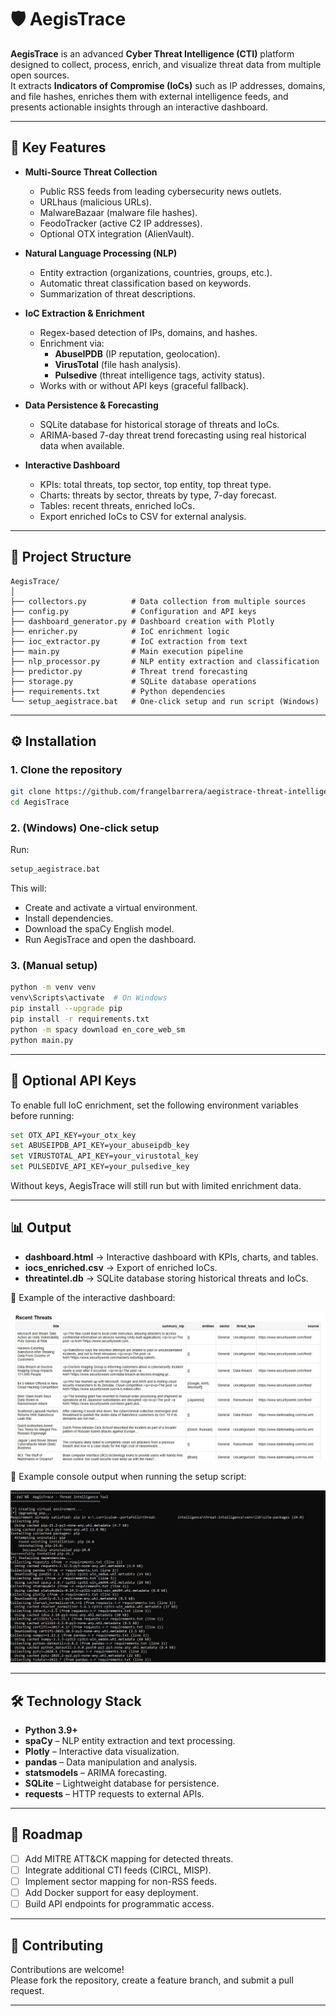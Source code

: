 # 🛡️ AegisTrace

**AegisTrace** is an advanced **Cyber Threat Intelligence (CTI)** platform designed to collect, process, enrich, and visualize threat data from multiple open sources.  
It extracts **Indicators of Compromise (IoCs)** such as IP addresses, domains, and file hashes, enriches them with external intelligence feeds, and presents actionable insights through an interactive dashboard.

---

## 🚀 Key Features

- **Multi-Source Threat Collection**
  - Public RSS feeds from leading cybersecurity news outlets.
  - URLhaus (malicious URLs).
  - MalwareBazaar (malware file hashes).
  - FeodoTracker (active C2 IP addresses).
  - Optional OTX integration (AlienVault).

- **Natural Language Processing (NLP)**
  - Entity extraction (organizations, countries, groups, etc.).
  - Automatic threat classification based on keywords.
  - Summarization of threat descriptions.

- **IoC Extraction & Enrichment**
  - Regex-based detection of IPs, domains, and hashes.
  - Enrichment via:
    - **AbuseIPDB** (IP reputation, geolocation).
    - **VirusTotal** (file hash analysis).
    - **Pulsedive** (threat intelligence tags, activity status).
  - Works with or without API keys (graceful fallback).

- **Data Persistence & Forecasting**
  - SQLite database for historical storage of threats and IoCs.
  - ARIMA-based 7-day threat trend forecasting using real historical data when available.

- **Interactive Dashboard**
  - KPIs: total threats, top sector, top entity, top threat type.
  - Charts: threats by sector, threats by type, 7-day forecast.
  - Tables: recent threats, enriched IoCs.
  - Export enriched IoCs to CSV for external analysis.

---

## 📂 Project Structure

```
AegisTrace/
│
├── collectors.py          # Data collection from multiple sources
├── config.py              # Configuration and API keys
├── dashboard_generator.py # Dashboard creation with Plotly
├── enricher.py            # IoC enrichment logic
├── ioc_extractor.py       # IoC extraction from text
├── main.py                # Main execution pipeline
├── nlp_processor.py       # NLP entity extraction and classification
├── predictor.py           # Threat trend forecasting
├── storage.py             # SQLite database operations
├── requirements.txt       # Python dependencies
└── setup_aegistrace.bat   # One-click setup and run script (Windows)
```

---

## ⚙️ Installation

### 1. Clone the repository
```bash
git clone https://github.com/frangelbarrera/aegistrace-threat-intelligence.git
cd AegisTrace
```

### 2. (Windows) One-click setup
Run:
```bash
setup_aegistrace.bat
```
This will:
- Create and activate a virtual environment.
- Install dependencies.
- Download the spaCy English model.
- Run AegisTrace and open the dashboard.

### 3. (Manual setup)
```bash
python -m venv venv
venv\Scripts\activate  # On Windows
pip install --upgrade pip
pip install -r requirements.txt
python -m spacy download en_core_web_sm
python main.py
```

---

## 🔑 Optional API Keys

To enable full IoC enrichment, set the following environment variables before running:

```bash
set OTX_API_KEY=your_otx_key
set ABUSEIPDB_API_KEY=your_abuseipdb_key
set VIRUSTOTAL_API_KEY=your_virustotal_key
set PULSEDIVE_API_KEY=your_pulsedive_key
```

Without keys, AegisTrace will still run but with limited enrichment data.

---

## 📊 Output

- **dashboard.html** → Interactive dashboard with KPIs, charts, and tables.  
- **iocs_enriched.csv** → Export of enriched IoCs.  
- **threatintel.db** → SQLite database storing historical threats and IoCs.  

📸 Example of the interactive dashboard:

![Dashboard Example](docs/images/Screenshot_1.jpg)

📸 Example console output when running the setup script:

![Console Setup](docs/images/Screenshot_2.jpg)

---

## 🛠️ Technology Stack

- **Python 3.9+**
- **spaCy** – NLP entity extraction and text processing.
- **Plotly** – Interactive data visualization.
- **pandas** – Data manipulation and analysis.
- **statsmodels** – ARIMA forecasting.
- **SQLite** – Lightweight database for persistence.
- **requests** – HTTP requests to external APIs.

---

## 📌 Roadmap

- [ ] Add MITRE ATT&CK mapping for detected threats.
- [ ] Integrate additional CTI feeds (CIRCL, MISP).
- [ ] Implement sector mapping for non-RSS feeds.
- [ ] Add Docker support for easy deployment.
- [ ] Build API endpoints for programmatic access.

---


## 🤝 Contributing

Contributions are welcome!  
Please fork the repository, create a feature branch, and submit a pull request.

---


